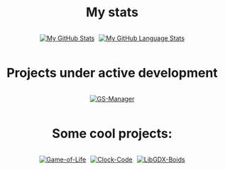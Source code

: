 <div style="text-align: center;">

# My stats
<div style="display: flex; justify-content: center; align-items: center; flex-wrap: wrap; gap: 10px;">

[![My GitHub Stats](https://github-readme-stats.vercel.app/api/?username=randomman552&count_private=true&hide_border=true&border_radius=0&show_icons=true&theme=github_dark)](https://github.com/randomman552)

[![My GitHub Language Stats](https://github-readme-stats.vercel.app/api/top-langs/?username=randomman552&langs_count=6&border_radius=0&hide_border=true&theme=github_dark&layout=compact)](https://github.com/randomman552)

</div>

# Projects under active development
<div style="display: flex; justify-content: center; align-items: center; flex-wrap: wrap; gap: 10px;">

[![GS-Manager](https://github-readme-stats.vercel.app/api/pin/?username=randomman552&repo=GS-Manager&border_radius=0&theme=github_dark&hide_border=true)](https://github.com/randomman552/GS-Manager)

</div>

# Some cool projects:
<div style="display: flex; justify-content: center; align-items: center; flex-wrap: wrap; gap: 10px;">

[![Game-of-Life](https://github-readme-stats.vercel.app/api/pin/?username=randomman552&repo=Game-of-Life&border_radius=0&theme=github_dark&hide_border=true)](https://github.com/randomman552/Game-of-Life)

[![Clock-Code](https://github-readme-stats.vercel.app/api/pin/?username=randomman552&repo=Clock-Code&border_radius=0&theme=github_dark&hide_border=true)](https://github.com/randomman552/Clock-Code)

[![LibGDX-Boids](https://github-readme-stats.vercel.app/api/pin/?username=randomman552&repo=LibGDX-Boids&border_radius=0&theme=github_dark&hide_border=true)](https://github.com/randomman552/LibGDX-Boids)

</div>
</div>

